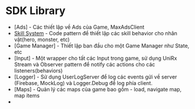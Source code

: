 # SDK Library
- [Ads] - Các thiết lập về Ads của Game, MaxAdsClient
- [Skill System](SkillSystem.md) - Code pattern để thiết lập các skill behavior cho nhân vật(hero, monster, etc)
- [Game Manager] - Thiết lập ban đầu cho một Game Manager như State, etc
- [Input] - Một wrapper cho tất các Input trong game, sử dụng UniRx Stream và Observer pattern để notify các actions cho các listeners(behaviors)
- [Logger] - Sử dụng UserLogServer để log các events gửi về server (Firebase, MockLog) và Logger.Debug để log phía client.
- [Maps] - Quản lý các maps của game bao gồm - load, navigate map, map items
- 
